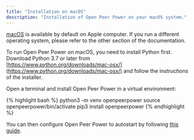 ```yaml
---
title: "Installation on macOS"
description: "Installation of Open Peer Power on your macOS system."
---
```


[macOS](http://www.apple.com/macos/) is available by default on Apple computer. If you run a different operating system, please refer to the other section of the documentation.

To run Open Peer Power on macOS, you need to install Python first. Download Python 3.7 or later from [https://www.python.org/downloads/mac-osx/](https://www.python.org/downloads/mac-osx/) and follow the instructions of the installer.

Open a terminal and install Open Peer Power in a virtual environment:

{% highlight bash %}
python3 -m venv openpeerpower
source openpeerpower/bin/activate
pip3 install openpeerpower
{% endhighlight %}

You can then configure Open Peer Power to autostart by following [this guide](/docs/autostart/macos/).
